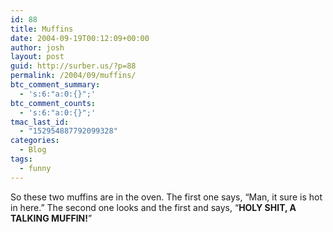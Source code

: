 ```yaml
---
id: 88
title: Muffins
date: 2004-09-19T00:12:09+00:00
author: josh
layout: post
guid: http://surber.us/?p=88
permalink: /2004/09/muffins/
btc_comment_summary:
  - 's:6:"a:0:{}";'
btc_comment_counts:
  - 's:6:"a:0:{}";'
tmac_last_id:
  - "152954887792099328"
categories:
  - Blog
tags:
  - funny
---
```

So these two muffins are in the oven. The first one says, &#8220;Man, it sure is hot in here.&#8221; The second one looks and the first and says, &#8220;**HOLY SHIT, A TALKING MUFFIN!**&#8221;

